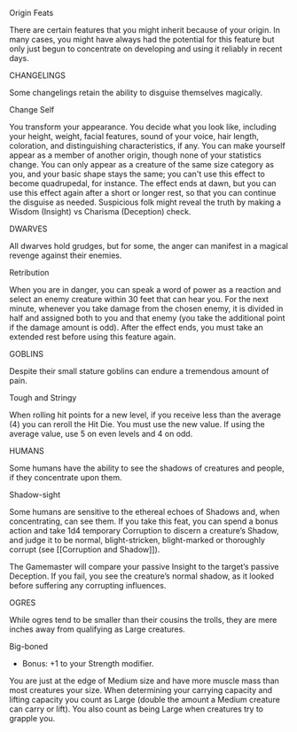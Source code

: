 Origin Feats

There are certain features that you might inherit because of your origin. In many cases, you might have always had the potential for this feature but only just begun to concentrate on developing and using it reliably in recent days.

CHANGELINGS

Some changelings retain the ability to disguise themselves magically.

Change Self

You transform your appearance. You decide what you look like, including your height, weight, facial features, sound of your voice, hair length, coloration, and distinguishing characteristics, if any. You can make yourself appear as a member of another origin, though none of your statistics change. You can only appear as a creature of the same size category as you, and your basic shape stays the same; you can't use this effect to become quadrupedal, for instance. The effect ends at dawn, but you can use this effect again after a short or longer rest, so that you can continue the disguise as needed. Suspicious folk might reveal the truth by making a Wisdom (Insight) vs Charisma (Deception) check.

DWARVES

All dwarves hold grudges, but for some, the anger can manifest in a magical revenge against their enemies.

Retribution

When you are in danger, you can speak a word of power as a reaction and select an enemy creature within 30 feet that can hear you. For the next minute, whenever you take damage from the chosen enemy, it is divided in half and assigned both to you and that enemy (you take the additional point if the damage amount is odd). After the effect ends, you must take an extended rest before using this feature again.

GOBLINS

Despite their small stature goblins can endure a tremendous amount of pain.

Tough and Stringy

When rolling hit points for a new level, if you receive less than the average (4) you can reroll the Hit Die. You must use the new value. If using the average value, use 5 on even levels and 4 on odd.

HUMANS

Some humans have the ability to see the shadows of creatures and people, if they concentrate upon them.

Shadow-­sight

Some humans are sensitive to the ethereal echoes of Shadows and, when concentrating, can see them. If you take this feat, you can spend a bonus action and take 1d4 temporary Corruption to discern a creature’s Shadow, and judge it to be normal, blight-­stricken, blight-­marked or thoroughly corrupt (see [[Corruption and Shadow]]).

The Game­master will compare your passive Insight to the target’s passive Deception. If you fail, you see the creature’s normal shadow, as it looked before suffering any corrupting influences.

OGRES

While ogres tend to be smaller than their cousins the trolls, they are mere inches away from qualifying as Large creatures.

Big-­boned

- Bonus: +1 to your Strength modifier.

You are just at the edge of Medium size and have more muscle mass than most creatures your size. When determining your carrying capacity and lifting capacity you count as Large (double the amount a Medium creature can carry or lift). You also count as being Large when creatures try to grapple you.


